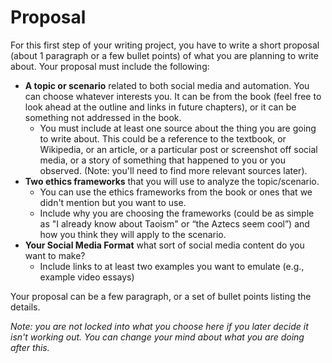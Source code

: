 # Proposal

For this first step of your writing project, you have to write a short proposal (about 1 paragraph or a few bullet points) of what you are planning to write about. Your proposal must include the following:

- **A topic or scenario** related to both social media and automation. You can choose whatever interests you. It can be from the book (feel free to look ahead at the outline and links in future chapters), or it can be something not addressed in the book.
  - You must include at least one source about the thing you are going to write about. This could be a reference to the textbook, or Wikipedia, or an article, or a particular post or screenshot off social media, or a story of something that happened to you or you observed. (Note: you'll need to find more relevant sources later).
- **Two ethics frameworks** that you will use to analyze the topic/scenario.
  - You can use the ethics frameworks from the book or ones that we didn't mention but you want to use.
  - Include why you are choosing the frameworks (could be as simple as "I already know about Taoism" or “the Aztecs seem cool”) and how you think they will apply to the scenario.
- **Your Social Media Format** what sort of social media content do you want to make?
  - Include links to at least two examples you want to emulate (e.g., example video essays)


Your proposal can be a few paragraph, or a set of bullet points listing the details. 

 

_Note: you are not locked into what you choose here if you later decide it isn't working out. You can change your mind about what you are doing after this._
